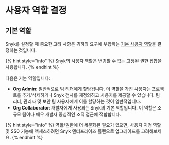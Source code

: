 # 사용자 역할 결정

## 기본 역할

Snyk를 설정할 때 중요한 고려 사항은 귀하의 요구에 부합하는 [기본 사용자 역할](../../../snyk-admin/user-roles/pre-defined-roles.md)을 결정하는 것입니다.

{% hint style="info" %}
Snyk의 사용자 역할은 변경할 수 없는 고정된 권한 집합을 사용합니다.
{% endhint %}

다음은 기본 역할입니다:

* **Org Admin**: 일반적으로 팀 리더에게 할당됩니다. 이 역할을 가진 사용자는 프로젝트를 추가/삭제하거나 Snyk 검사를 재정의하고 사용자를 제공할 수 있습니다. 팀 리더, 관리자 및 보안 팀 사용자에게 이를 할당하는 것이 일반적입니다.
* **Org Collaborator**: 개발자에게 사용되는 Snyk의 기본 역할입니다. 이 역할은 소규모 팀이나 매우 개발자 중심적인 조직 접근에 적합합니다.

{% hint style="info" %}
역할/권한에 더 세분화된 필요가 있으면, 사용자 지정 역할 및 SSO 기능에 액세스하려면 Snyk 엔터프라이즈 플랜으로 업그레이드를 고려해보세요.
{% endhint %}
